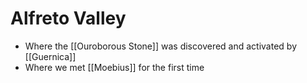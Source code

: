 # Alfreto Valley
- Where the [[Ouroborous Stone]] was discovered and activated by [[Guernica]]
- Where we met [[Moebius]] for the first time